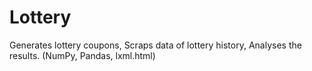 # Lottery
Generates lottery coupons, Scraps data of lottery history, Analyses the results. (NumPy, Pandas, lxml.html)
